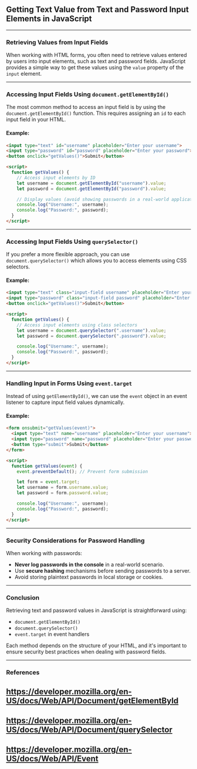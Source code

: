 ## Getting Text Value from Text and Password Input Elements in JavaScript <br>

---
### Retrieving Values from Input Fields <br>

When working with HTML forms, you often need to retrieve values entered by users into input elements, such as text and password fields. JavaScript provides a simple way to get these values using the `value` property of the `input` element.

---
### Accessing Input Fields Using `document.getElementById()` <br>

The most common method to access an input field is by using the `document.getElementById()` function. This requires assigning an `id` to each input field in your HTML.

#### Example:

```html
<input type="text" id="username" placeholder="Enter your username">
<input type="password" id="password" placeholder="Enter your password">
<button onclick="getValues()">Submit</button>

<script>
  function getValues() {
    // Access input elements by ID
    let username = document.getElementById("username").value;
    let password = document.getElementById("password").value;

    // Display values (avoid showing passwords in a real-world application)
    console.log("Username:", username);
    console.log("Password:", password);
  }
</script>
```

---
### Accessing Input Fields Using `querySelector()` <br>

If you prefer a more flexible approach, you can use `document.querySelector()` which allows you to access elements using CSS selectors.

#### Example:

```html
<input type="text" class="input-field username" placeholder="Enter your username">
<input type="password" class="input-field password" placeholder="Enter your password">
<button onclick="getValues()">Submit</button>

<script>
  function getValues() {
    // Access input elements using class selectors
    let username = document.querySelector(".username").value;
    let password = document.querySelector(".password").value;

    console.log("Username:", username);
    console.log("Password:", password);
  }
</script>
```

---
### Handling Input in Forms Using `event.target` <br>

Instead of using `getElementById()`, we can use the `event` object in an event listener to capture input field values dynamically.

#### Example:

```html
<form onsubmit="getValues(event)">
  <input type="text" name="username" placeholder="Enter your username">
  <input type="password" name="password" placeholder="Enter your password">
  <button type="submit">Submit</button>
</form>

<script>
  function getValues(event) {
    event.preventDefault(); // Prevent form submission

    let form = event.target;
    let username = form.username.value;
    let password = form.password.value;

    console.log("Username:", username);
    console.log("Password:", password);
  }
</script>
```

---
### Security Considerations for Password Handling <br>

When working with passwords:
- **Never log passwords in the console** in a real-world scenario.
- Use **secure hashing** mechanisms before sending passwords to a server.
- Avoid storing plaintext passwords in local storage or cookies.

---
### Conclusion <br>

Retrieving text and password values in JavaScript is straightforward using:
- `document.getElementById()`
- `document.querySelector()`
- `event.target` in event handlers

Each method depends on the structure of your HTML, and it's important to ensure security best practices when dealing with password fields.

---
### References <br>

## https://developer.mozilla.org/en-US/docs/Web/API/Document/getElementById ##
## https://developer.mozilla.org/en-US/docs/Web/API/Document/querySelector ##
## https://developer.mozilla.org/en-US/docs/Web/API/Event ##

